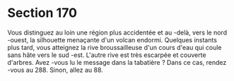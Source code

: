 # Section 170

Vous distinguez au loin une région plus accidentée et au -delà, vers
le nord -ouest, la silhouette menaçante d'un volcan  endormi.
Quelques instants plus tard, vous atteignez la rive broussailleuse
d'un cours d'eau qui coule sans hâte vers le sud -est. L'autre rive est
très escarpée et couverte d'arbres. Avez -vous lu le message dans la
tabatière ? Dans ce cas, rendez -vous au  288. Sinon, allez au  88.